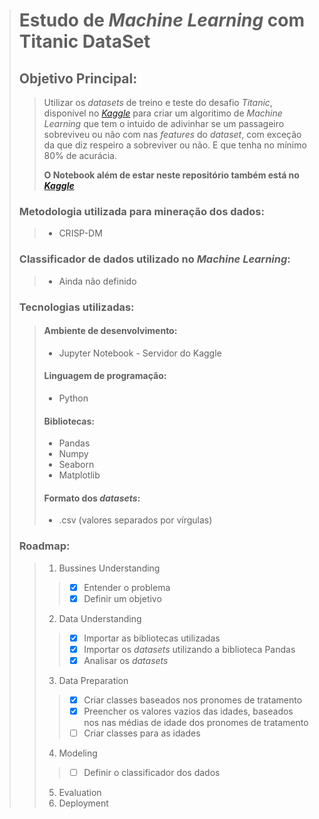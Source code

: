 > # Estudo de *Machine Learning* com Titanic DataSet
> ## Objetivo Principal:
>> Utilizar os *datasets* de treino e teste do desafio *Titanic*, disponível no *[Kaggle](https://www.kaggle.com/c/titanic)*
>> para criar um algoritimo de *Machine Learning* que tem o intuido de adivinhar se um passageiro
>> sobreviveu ou não com nas *features* do *dataset*, com exceção da que diz respeiro a sobreviver ou não.
>> E que tenha no mínimo 80% de acurácia.
>> 
>> **O Notebook além de estar neste repositório também está no *[Kaggle](https://www.kaggle.com/marcelofarinha/titanic-notebook)***
>### Metodologia utilizada para mineração dos dados:
>> - CRISP-DM
>### Classificador de dados utilizado no *Machine Learning*:
>> - Ainda não definido
>### Tecnologias utilizadas:
>> #### Ambiente de desenvolvimento:
>> - Jupyter Notebook - Servidor do Kaggle
>> #### Linguagem de programação:
>> - Python
>> #### Bibliotecas:
>> - Pandas
>> - Numpy
>> - Seaborn
>> - Matplotlib
>> #### Formato dos *datasets*:
>> - .csv (valores separados por vírgulas)
>### Roadmap:
>> 1. Bussines Understanding
>>> - [x] Entender o problema
>>> - [x] Definir um objetivo
>> 2. Data Understanding
>>> - [x] Importar as bibliotecas utilizadas
>>> - [x] Importar os *datasets* utilizando a biblioteca Pandas
>>> - [x] Analisar os *datasets*
>> 3. Data Preparation
>>> - [x] Criar classes baseados nos pronomes de tratamento
>>> - [x] Preencher os valores vazios das idades, baseados nos nas médias de idade dos pronomes de tratamento
>>> - [ ] Criar classes para as idades
>> 4. Modeling
>>> - [ ] Definir o classificador dos dados
>> 5. Evaluation
>> 6. Deployment



  
